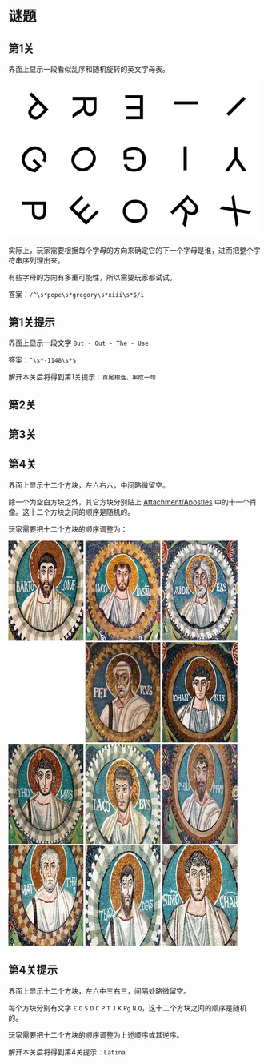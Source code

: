 # 谜题

<!-- > 注：实际的历史环境中会出现拉丁文等语种。出于方便玩家的目的，我们规定，本次解谜的所有题目都限定中文和英文，不会在拉丁文等方面难为玩家；至于其它语言，均会翻译成中/英文。 -->

## 第1关 [](https://www.cpphusky.xyz/goal)

界面上显示一段看似乱序和随机旋转的英文字母表。

![Puzzle1.png](Attachment/Puzzle1.png)

实际上，玩家需要根据毎个字母的方向来确定它的下一个字母是谁，进而把整个字符串序列理出来。

有些字母的方向有多重可能性，所以需要玩家都试试。

答案：`/^\s*pope\s*gregory\s*xiii\s*$/i`

## 第1关提示 [](https://www.cpphusky.xyz/Systematic)

界面上显示一段文字 `But - Out - The - Use`

答案：`^\s*-1148\s*$`

解开本关后将得到第1关提示：`首尾相连，串成一句`

## 第2关

## 第3关

## 第4关 [](https://www.cpphusky.xyz/leonardo)

界面上显示十二个方块，左六右六，中间略微留空。

除一个为空白方块之外，其它方块分别贴上 [Attachment/Apostles](Attachment/Apostles) 中的十一个肖像。这十二个方块之间的顺序是随机的。

玩家需要把十二个方块的顺序调整为：

![01_BARTO_LOME](Attachment/Apostles/01_BARTO_LOME.jpg) ![02_IACO_BVSAL.jpg](Attachment/Apostles/02_IACO_BVSAL.jpg) ![03_ANDR_EAS](Attachment/Apostles/03_ANDR_EAS.jpg) ![04_Judas.jpg](Attachment/Apostles/04_Judas.jpg) ![05_PET_RVS](Attachment/Apostles/05_PET_RVS.jpg) ![06_IOHAN_NIS](Attachment/Apostles/06_IOHAN_NIS.jpg) ![07_THO_MAS](Attachment/Apostles/07_THO_MAS.jpg) ![08_IACO_BVS](Attachment/Apostles/08_IACO_BVS.jpg) ![09_PHILI_PPVS](Attachment/Apostles/09_PHILI_PPVS.jpg) ![10_MAT_THEVS](Attachment/Apostles/10_MAT_THEVS.jpg) ![11_THAD_DEVS](Attachment/Apostles/11_THAD_DEVS.jpg) ![12_SIMO_CHAN](Attachment/Apostles/12_SIMO_CHAN.jpg)

## 第4关提示 [](https://www.cpphusky.xyz/chronology)

界面上显示十二个方块，左六中三右三，间隔处略微留空。

每个方块分别有文字 `Ꞓ` `O` `S` `D` `C` `P` `T` `J` `K` `Pg` `N` `Q`，这十二个方块之间的顺序是随机的。

玩家需要把十二个方块的顺序调整为上述顺序或其逆序。

解开本关后将得到第4关提示：`Latina`